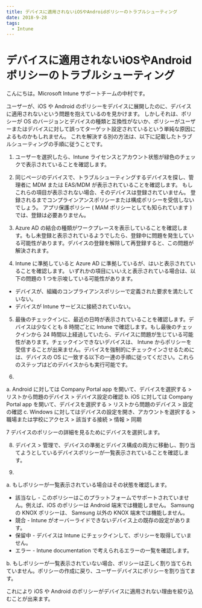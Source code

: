```yaml
---
title: デバイスに適用されないiOSやAndroidポリシーのトラブルシューティング
date: 2018-9-28
tags:
  - Intune
---
```


# デバイスに適用されないiOSやAndroidポリシーのトラブルシューティング

こんにちは。Microsoft Intune サポートチームの中村です。

ユーザーが、iOS や Android のポリシーをデバイスに展開したのに、デバイスに適用されないという問題を抱えているのを見かけます。 しかしそれは、ポリシーが OS のバージョンとデバイスの種類と互換性がないか、ポリシーがユーザーまたはデバイスに対して誤ってターゲット設定されているという単純な原因によるものかもしれません。 これを解決する別の方法は、以下に記載したトラブルシューティングの手順に従うことです。

1. ユーザーを選択したら、Intune ライセンスとアカウント状態が緑色のチェックで表示されていることを確認します。

2. 同じページのデバイスで、トラブルシューティングするデバイスを探し、管理者に MDM または EAS/MDM が表示されていることを確認します。 もしこれらの項目が表示されない場合、そのデバイスは登録されていません。 登録されるまでコンプラインアンスポリシーまたは構成ポリシーを受信しないでしょう。 アプリ保護ポリシー ( MAM ポリシーとしても知られています ) では、登録は必要ありません。

3. Azure AD の結合の種類がワークプレースを表示していることを確認します。もし未登録と表示されているようでしたら、登録中に問題を発生している可能性があります。デバイスの登録を解除して再登録すると、この問題が解決されます。

4. Intune に準拠していると Azure AD に準拠しているが、はいと表示されていることを確認します。 いずれかの項目にいいえと表示されている場合は、以下の問題の 1 つを示唆している可能性があります。
- デバイスが、組織のコンプライアンスポリシーで定義された要求を満たしていない。
- デバイスが Intune サービスに接続されていない。

5. 最後のチェックインに、最近の日時が表示されていることを確認します。デバイスは少なくとも 8 時間ごとに Intune で確認します。もし最後のチェックインから 24 時間以上経過していたら、デバイスに問題が生じている可能性があります。チェックインできないデバイスは、 Intune からポリシーを受信することが出来ません。デバイスを強制的にチェックインさせるためには、デバイスの OS に一致する以下の一連の手順に従ってください。これらのステップはどのデバイスからも実行可能です。

6.
a. Android に対しては Company Portal app を開いて、デバイスを選択する > リストから問題のデバイス > デバイス設定の確認
b. iOS に対しては Company Portal app を開いて、デバイスを選択する > リストから問題のデバイス > 設定の確認
c. Windows に対してはデバイスの設定を開き、アカウントを選択する > 職場または学校にアクセス > 該当する接続 > 情報 > 同期

7  デバイスのポリシーの詳細を見るためにデバイスを選択します。

8) デバイス > 管理で、デバイスの準拠とデバイス構成の両方に移動し、割り当てようとしているデバイスポリシーが一覧表示されていることを確認します。

9)
a. もしポリシーが一覧表示されている場合はその状態を確認します。
- 該当なし - このポリシーはこのプラットフォームでサポートされていません。例えば、iOS のポリシーは Android 端末では機能しません。 Samsung の KNOX ポリシーは、 Samsung 以外の KNOX 端末では機能しません。
- 競合 - Intune がオーバーライドできないデバイス上の既存の設定があります。
- 保留中 - デバイスは Intune にチェックインして、ポリシーを取得していません。
- エラー - Intune documentation で考えられるエラーの一覧を確認します。

b. もしポリシーが一覧表示されていない場合、ポリシーは正しく割り当てられていません。ポリシーの作成に戻り、ユーザーデバイスにポリシーを割り当てます。


これにより iOS や Android のポリシーがデバイスに適用されない理由を絞り込むことが出来ます。